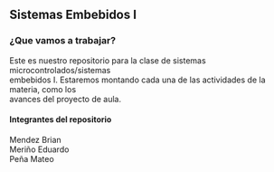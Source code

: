 <h2>Sistemas Embebidos I</h2>
<p>
<h3>¿Que vamos a trabajar?</h3>
</p>
Este es nuestro repositorio para la clase de sistemas microcontrolados/sistemas <br>
embebidos I. Estaremos montando cada una de las actividades de la materia, como los <br>
avances del proyecto de aula.
<p>
<h4>Integrantes del repositorio</h4>
</p>
Mendez Brian<br>
Meriño Eduardo<br>
Peña Mateo<br>
</p>
